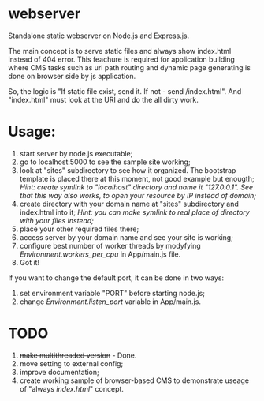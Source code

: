 # webserver
Standalone static webserver on Node.js and Express.js.

The main concept is to serve static files and always show index.html instead of 404 error. This feachure is required for application building where CMS tasks such as uri path routing and dynamic page generating is done on browser side by js application.

So, the logic is "If static file exist, send it. If not - send /index.html". And "index.html" must look at the URI and do the all dirty work.

# Usage:
1) start server by node.js executable;
2) go to localhost:5000 to see the sample site working;
3) look at "sites" subdirectory to see how it organized. The bootstrap template is placed there at this moment, not good example but enougth;
*Hint: create symlink to "localhost" directory and name it "127.0.0.1". See that this way also works, to open your resource by IP instead of domain;*
4) create directory with your domain name at "sites" subdirectory and index.html into it;
*Hint: you can make symlink to real place of directory with your files instead;*
5) place your other required files there;
6) access server by your domain name and see your site is working;
7) configure best number of worker threads by modyfying *Environment.workers_per_cpu* in App/main.js file.
8) Got it!

If you want to change the default port, it can be done in two ways:
1) set environment variable "PORT" before starting node.js;
2) change *Environment.listen_port* variable in App/main.js.

# TODO
1) <del>make multithreaded version</del> - Done.
2) move setting to external config;
3) improve documentation;
4) create working sample of browser-based CMS to demonstrate useage of "always *index.html*" concept.
